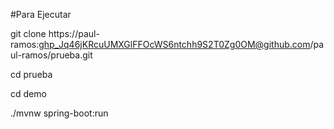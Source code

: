 #Para Ejecutar

git clone  https://paul-ramos: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@github.com/paul-ramos/prueba.git

cd prueba

cd demo

./mvnw spring-boot:run
